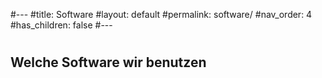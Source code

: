 #---
#title: Software
#layout: default
#permalink: software/
#nav_order: 4
#has_children: false
#---
#
## Welche Software wir benutzen
